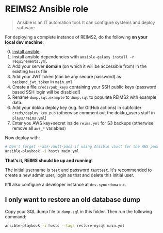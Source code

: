 # REIMS2 Ansible role

> Ansible is an IT automation tool. It can configure systems and deploy software.

For deploying a complete instance of REIMS2, do the following **on your local dev machine**:

0. [Install ansible](https://docs.ansible.com/ansible/latest/installation_guide/intro_installation.html)
1. Install ansible dependencies with `ansible-galaxy install -r requirements.yml`
2. Add your server **domain** (on which it will be accessible from) in the existing `hosts` file
3. Add your JWT token (can be any secure password) as `backend_jwt_token` in `main.yml`
4. Create a file `creds/pub_keys` containing your SSH public keys (password based SSH login will be disabled!)
5. Rename `dump.sql.example` to `dump.sql` to populate REIMS2 with example data.
6. Add your dokku deploy key (e.g. for GitHub actions) in subfolder `creds/deploy_key.pub` (otherwise comment out the dokku_users stuff in `plays/reims.yml`)
7. Enter you AWS key+secret inside `reims.yml` for S3 backups (otherwise remove all `aws_*` variables)

Now deploy with:

```bash
# Don't forget --ask-vault-pass if using Ansible vault for the AWS password.
ansible-playbook -i hosts main.yml
```

**That's it, REIMS should be up and running!**

The initial username is `test` and password `testtest`. It's recommended to create a new admin user, login as that and delete this initial user.

It'll also configure a developer instance at `dev.<yourdomain>`.

## I only want to restore an old database dump

Copy your SQL dump file to `dump.sql` in this folder. Then run the following command:

```bash
ansible-playbook -i hosts --tags restore-mysql main.yml
```
